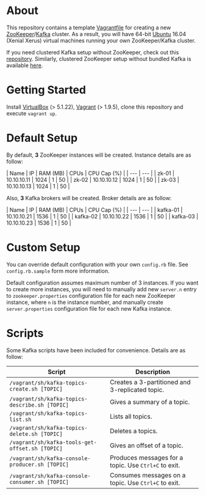 About
=====
This repository contains a template [Vagrantfile][vagrantfile] for creating a new [ZooKeeper][zookeeper]/[Kafka][kafka] cluster. As a result, you will have 64-bit [Ubuntu][ubuntu] 16.04 (Xenial Xerus) virtual machines running your own ZooKeeper/Kafka cluster.

If you need clustered Kafka setup without ZooKeeper, check out this [repository][vagrant-ubuntu-kafka]. Similarly, clustered ZooKeeper setup without bundled Kafka is available [here][vagrant-ubuntu-zk].

Getting Started
===============
Install [VirtualBox][virtualbox] (> 5.1.22), [Vagrant][vagrant] (> 1.9.5), clone this repository and execute `vagrant up`.

Default Setup
=============
By default, **3** ZooKeeper instances will be created. Instance details are as follow:

| Name | IP  | RAM (MB) | CPUs | CPU Cap (%) |
| --- | --- |
| zk-01 | 10.10.10.11 | 1024 | 1 | 50 |
| zk-02 | 10.10.10.12 | 1024 | 1 | 50 |
| zk-03 | 10.10.10.13 | 1024 | 1 | 50 |

Also, **3** Kafka brokers will be created. Broker details are as follow:

| Name | IP  | RAM (MB) | CPUs | CPU Cap (%) |
| --- | --- |
| kafka-01 | 10.10.10.21 | 1536 | 1 | 50 |
| kafka-02 | 10.10.10.22 | 1536 | 1 | 50 |
| kafka-03 | 10.10.10.23 | 1536 | 1 | 50 |

Custom Setup
============
You can override default configuration with your own `config.rb` file. See `config.rb.sample` form more information.

Default configuration assumes maximum number of 3 instances. If you want to create more instances, you will need to manually add new `server.n` entry to `zookeeper.properties` configuration file for each new ZooKeeper instance, where `n` is the instance number, and manually create `server.properties` configuration file for each new Kafka instance.

Scripts
=======
Some Kafka scripts have been included for convenience. Details are as follow:

| Script | Description |
| --- | --- |
| `/vagrant/sh/kafka-topics-create.sh [TOPIC]` | Creates a 3-partitioned and 3-replicated topic. |
| `/vagrant/sh/kafka-topics-describe.sh [TOPIC]` | Gives a summary of a topic. |
| `/vagrant/sh/kafka-topics-list.sh` | Lists all topics. |
| `/vagrant/sh/kafka-topics-delete.sh [TOPIC]` | Deletes a topics. |
| `/vagrant/sh/kafka-tools-get-offset.sh [TOPIC]` | Gives an offset of a topic. |
| `/vagrant/sh/kafka-console-producer.sh [TOPIC]` | Produces messages for a topic. Use `Ctrl+C` to exit. |
| `/vagrant/sh/kafka-console-consumer.sh [TOPIC]` | Consumes messages on a topic. Use `Ctrl+C` to exit. |

[vagrantfile]: https://www.vagrantup.com/docs/vagrantfile/
[zookeeper]: https://zookeeper.apache.org/
[kafka]: https://kafka.apache.org/
[ubuntu]: https://atlas.hashicorp.com/ubuntu/boxes/xenial64
[vagrant-ubuntu-kafka]: https://github.com/akoncic/vagrant-ubuntu-kafka
[vagrant-ubuntu-zk]: https://github.com/akoncic/vagrant-ubuntu-zk
[virtualbox]: https://www.virtualbox.org/
[vagrant]: https://www.vagrantup.com/
